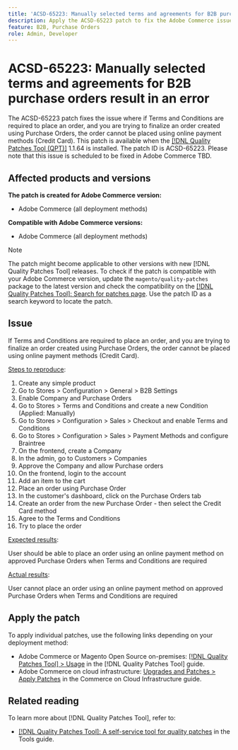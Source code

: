 ```yaml
---
title: 'ACSD-65223: Manually selected terms and agreements for B2B purchase orders result in an error'
description: Apply the ACSD-65223 patch to fix the Adobe Commerce issue where if Terms and Conditions are required to place an order, and you are trying to finalize an order created using Purchase Orders, the order cannot be placed using online payment methods (Credit Card).
feature: B2B, Purchase Orders
role: Admin, Developer
---
```


# ACSD-65223: Manually selected terms and agreements for B2B purchase orders result in an error

The ACSD-65223 patch fixes the issue where if Terms and Conditions are required to place an order, and you are trying to finalize an order created using Purchase Orders, the order cannot be placed using online payment methods (Credit Card). This patch is available when the [[!DNL Quality Patches Tool (QPT)]](/help/tools/quality-patches-tool/quality-patches-tool-to-self-serve-quality-patches.md) 1.1.64 is installed. The patch ID is ACSD-65223. Please note that this issue is scheduled to be fixed in Adobe Commerce TBD.

## Affected products and versions

**The patch is created for Adobe Commerce version:**

* Adobe Commerce (all deployment methods) 

**Compatible with Adobe Commerce versions:**

* Adobe Commerce (all deployment methods) 

>[!NOTE]
>
>The patch might become applicable to other versions with new [!DNL Quality Patches Tool] releases. To check if the patch is compatible with your Adobe Commerce version, update the `magento/quality-patches` package to the latest version and check the compatibility on the [[!DNL Quality Patches Tool]: Search for patches page](https://experienceleague.adobe.com/tools/commerce-quality-patches/index.html). Use the patch ID as a search keyword to locate the patch.

## Issue

If Terms and Conditions are required to place an order, and you are trying to finalize an order created using Purchase Orders, the order cannot be placed using online payment methods (Credit Card).

<u>Steps to reproduce</u>:

1. Create any simple product
1. Go to Stores > Configuration > General > B2B Settings
1. Enable Company and Purchase Orders
1. Go to Stores > Terms and Conditions and create a new Condition (Applied: Manually)
1. Go to Stores > Configuration > Sales > Checkout and enable Terms and Conditions
1. Go to Stores > Configuration > Sales > Payment Methods and configure Braintree
1. On the frontend, create a Company
1. In the admin, go to Customers > Companies
1. Approve the Company and allow Purchase orders
1. On the frontend, login to the account
1. Add an item to the cart
1. Place an order using Purchase Order
1. In the customer's dashboard, click on the Purchase Orders tab
1. Create an order from the new Purchase Order - then select the Credit Card method
1. Agree to the Terms and Conditions
1. Try to place the order

<u>Expected results</u>:

User should be able to place an order using an online payment method on approved Purchase Orders when Terms and Conditions are required

<u>Actual results</u>:

User cannot place an order using an online payment method on approved Purchase Orders when Terms and Conditions are required

## Apply the patch

To apply individual patches, use the following links depending on your deployment method:

* Adobe Commerce or Magento Open Source on-premises: [[!DNL Quality Patches Tool] > Usage](/help/tools/quality-patches-tool/usage.md) in the [!DNL Quality Patches Tool] guide.
* Adobe Commerce on cloud infrastructure: [Upgrades and Patches > Apply Patches](https://experienceleague.adobe.com/docs/commerce-cloud-service/user-guide/develop/upgrade/apply-patches.html) in the Commerce on Cloud Infrastructure guide.

## Related reading

To learn more about [!DNL Quality Patches Tool], refer to:

* [[!DNL Quality Patches Tool]: A self-service tool for quality patches](/help/tools/quality-patches-tool/quality-patches-tool-to-self-serve-quality-patches.md) in the Tools guide.